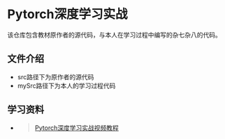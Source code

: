 # Pytorch深度学习实战
该仓库包含教材原作者的源代码，与本人在学习过程中编写的杂七杂八的代码。

## 文件介绍
- src路径下为原作者的源代码
- mySrc路径下为本人的学习过程代码

## 学习资料
- > [Pytorch深度学习实战视频教程](https://www.bilibili.com/video/BV1G44y1B7t4/)